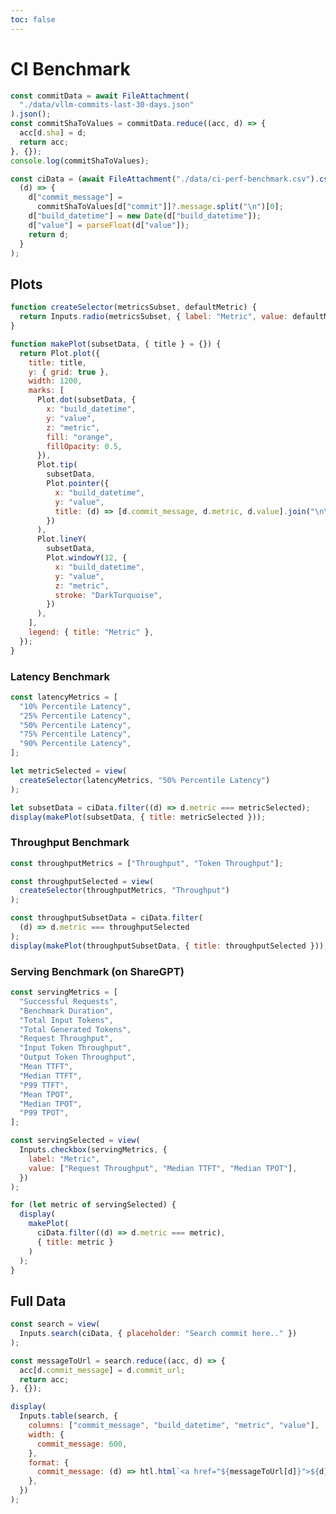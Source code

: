 ```yaml
---
toc: false
---
```


# CI Benchmark

<!-- commit,commit_url,build_datetime,Average Latency,10% Percentile Latency,25% Percentile Latency,50% Percentile Latency,75% Percentile Latency,90% Percentile Latency,Throughput,Token Throughput,Successful Requests,Benchmark Duration,Total Input Tokens,Total Generated Tokens,Request Throughput,Input Token Throughput,Output Token Throughput,Mean TTFT,Median TTFT,P99 TTFT,Mean TPOT,Median TPOT,P99 TPOT -->

<!-- commit,commit_url,build_datetime,metric,value -->

```js
const commitData = await FileAttachment(
  "./data/vllm-commits-last-30-days.json"
).json();
const commitShaToValues = commitData.reduce((acc, d) => {
  acc[d.sha] = d;
  return acc;
}, {});
console.log(commitShaToValues);

const ciData = (await FileAttachment("./data/ci-perf-benchmark.csv").csv()).map(
  (d) => {
    d["commit_message"] =
      commitShaToValues[d["commit"]]?.message.split("\n")[0];
    d["build_datetime"] = new Date(d["build_datetime"]);
    d["value"] = parseFloat(d["value"]);
    return d;
  }
);
```

## Plots

```js
function createSelector(metricsSubset, defaultMetric) {
  return Inputs.radio(metricsSubset, { label: "Metric", value: defaultMetric });
}

function makePlot(subsetData, { title } = {}) {
  return Plot.plot({
    title: title,
    y: { grid: true },
    width: 1200,
    marks: [
      Plot.dot(subsetData, {
        x: "build_datetime",
        y: "value",
        z: "metric",
        fill: "orange",
        fillOpacity: 0.5,
      }),
      Plot.tip(
        subsetData,
        Plot.pointer({
          x: "build_datetime",
          y: "value",
          title: (d) => [d.commit_message, d.metric, d.value].join("\n\n"),
        })
      ),
      Plot.lineY(
        subsetData,
        Plot.windowY(12, {
          x: "build_datetime",
          y: "value",
          z: "metric",
          stroke: "DarkTurquoise",
        })
      ),
    ],
    legend: { title: "Metric" },
  });
}
```

### Latency Benchmark

```js
const latencyMetrics = [
  "10% Percentile Latency",
  "25% Percentile Latency",
  "50% Percentile Latency",
  "75% Percentile Latency",
  "90% Percentile Latency",
];

let metricSelected = view(
  createSelector(latencyMetrics, "50% Percentile Latency")
);
```

```js
let subsetData = ciData.filter((d) => d.metric === metricSelected);
display(makePlot(subsetData, { title: metricSelected }));
```

### Throughput Benchmark

```js
const throughputMetrics = ["Throughput", "Token Throughput"];

const throughputSelected = view(
  createSelector(throughputMetrics, "Throughput")
);
```

```js
const throughputSubsetData = ciData.filter(
  (d) => d.metric === throughputSelected
);
display(makePlot(throughputSubsetData, { title: throughputSelected }));
```

### Serving Benchmark (on ShareGPT)

```js
const servingMetrics = [
  "Successful Requests",
  "Benchmark Duration",
  "Total Input Tokens",
  "Total Generated Tokens",
  "Request Throughput",
  "Input Token Throughput",
  "Output Token Throughput",
  "Mean TTFT",
  "Median TTFT",
  "P99 TTFT",
  "Mean TPOT",
  "Median TPOT",
  "P99 TPOT",
];

const servingSelected = view(
  Inputs.checkbox(servingMetrics, {
    label: "Metric",
    value: ["Request Throughput", "Median TTFT", "Median TPOT"],
  })
);
```

```js
for (let metric of servingSelected) {
  display(
    makePlot(
      ciData.filter((d) => d.metric === metric),
      { title: metric }
    )
  );
}
```

## Full Data

```js
const search = view(
  Inputs.search(ciData, { placeholder: "Search commit here.." })
);
```

```js
const messageToUrl = search.reduce((acc, d) => {
  acc[d.commit_message] = d.commit_url;
  return acc;
}, {});

display(
  Inputs.table(search, {
    columns: ["commit_message", "build_datetime", "metric", "value"],
    width: {
      commit_message: 600,
    },
    format: {
      commit_message: (d) => htl.html`<a href="${messageToUrl[d]}">${d}</a>`,
    },
  })
);
```

